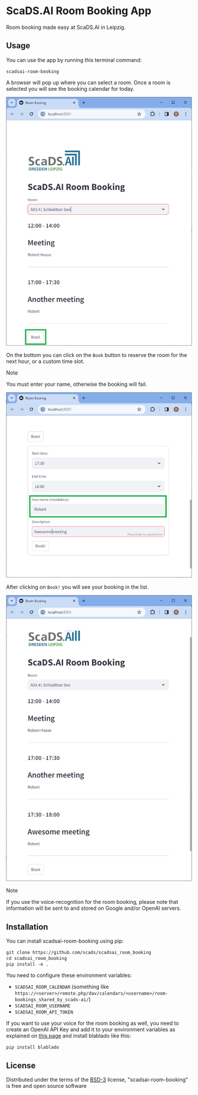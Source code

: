 # ScaDS.AI Room Booking App

Room booking made easy at ScaDS.AI in Leipzig.

## Usage

You can use the app by running this terminal command:

```commandline
scadsai-room-booking
```

A browser will pop up where you can select a room. Once a room is selected you will see the booking calendar for today.

![img.png](docs/images/img.png)

On the bottom you can click on the `Book` button to reserve the room for the next hour, or a custom time slot. 

> [!NOTE]
> You must enter your name, otherwise the booking will fail.

![img.png](docs/images/img2.png)

After clicking on `Book!` you will see your booking in the list.

![img.png](docs/images/img3.png)

> [!NOTE]
> If you use the voice-recognition for the room booking, please note that information will be sent to and stored on 
> Google and/or OpenAI servers.

## Installation

You can install scadsai-room-booking using pip:

```commandline
git clone https://github.com/scads/scadsai_room_booking
cd scadsai_room_booking
pip install -e .
```

You need to configure these environment variables:
* `SCADSAI_ROOM_CALENDAR` (something like `https://<server>/remote.php/dav/calendars/<username>/room-bookings_shared_by_scads-ai/`)
* `SCADSAI_ROOM_USERNAME`
* `SCADSAI_ROOM_API_TOKEN`

If you want to use your voice for the room booking as well, you need to create an OpenAI API Key and add it to your environment variables as explained on [this page](https://help.openai.com/en/articles/5112595-best-practices-for-api-key-safety) and install blablado like this:
```
pip install blablado
```

## License

Distributed under the terms of the [BSD-3] license,
"scadsai-room-booking" is free and open source software

[BSD-3]: http://opensource.org/licenses/BSD-3-Clause


